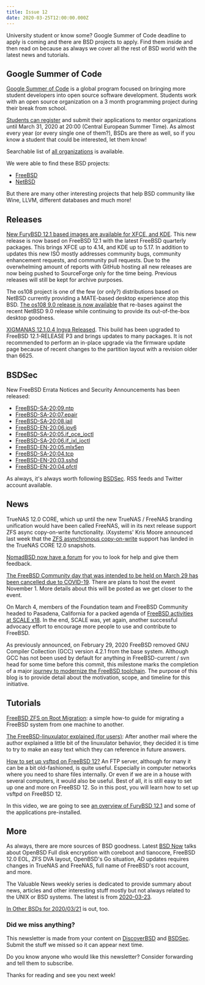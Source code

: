 ```yaml
---
title: Issue 12
date: 2020-03-25T12:00:00.000Z
---
```


University student or know some? Google Summer of Code deadline to apply is coming and there are BSD projects to apply. Find them inside and then read on because as always we cover all the rest of BSD world with the latest news and tutorials.

<!-- more -->

## Google Summer of Code

[Google Summer of Code](https://summerofcode.withgoogle.com/) is a global program focused on bringing more student developers into open source software development. Students work with an open source organization on a 3 month programming project during their break from school.

[Students can register](https://summerofcode.withgoogle.com/student-signup/) and submit their applications to mentor organizations until  March 31, 2020 at 20:00 (Central European Summer Time). As almost every year (or every single one of them?), BSDs are there as well, so if you know a student that could be interested, let them know!

Searchable list of [all organizations](https://summerofcode.withgoogle.com/organizations/?sp-page=2) is available.

We were able to find these BSD projects:
- [FreeBSD](https://summerofcode.withgoogle.com/organizations/5674592867188736/)
- [NetBSD](https://summerofcode.withgoogle.com/organizations/5125029991284736/)

But there are many other interesting projects that help BSD community like Wine, LLVM, different databases and much more!  

## Releases

[New FuryBSD 12.1 based images are available for XFCE, and KDE](https://www.furybsd.org/new-furybsd-12-1-based-images-are-available-for-xfce-and-kde/?utm_source=bsdweekly). This new release is now based on FreeBSD 12.1 with the latest FreeBSD quarterly packages. This brings XFCE up to 4.14, and KDE up to 5.17. In addition to updates this new ISO mostly addresses community bugs, community enhancement requests, and community pull requests. Due to the overwhelming amount of reports with GitHub hosting all new releases are now being pushed to SourceForge only for the time being. Previous releases will still be kept for archive purposes.

The os108 project is one of the few (or only?) distributions based on NetBSD currently providing a MATE-based desktop experience atop this BSD. [The os108 9.0 release is now available](https://www.phoronix.com/scan.php?page=news_item&px=os108-NetBSD-9.0-Desktop&utm_source=bsdweekly) that re-bases against the recent NetBSD 9.0 release while continuing to provide its out-of-the-box desktop goodness.

[XIGMANAS 12.1.0.4 Ingva Released](https://sourceforge.net/projects/xigmanas/files/XigmaNAS-12.1.0.4/12.1.0.4.7382/?utm_source=bsdweekly). This build has been upgraded to FreeBSD 12.1-RELEASE P3 and brings updates to many packages. It is not recommended to perform an in-place upgrade via the firmware update page because of recent changes to the partition layout with a revision older than 6625.

## BSDSec

New FreeBSD Errata Notices and Security Announcements has been released:
- [FreeBSD-SA-20:09.ntp](https://bsdsec.net/articles/freebsd-announce-freebsd-security-advisory-freebsd-sa-20-09-ntp)
- [FreeBSD-SA-20:07.epair](https://bsdsec.net/articles/freebsd-announce-freebsd-security-advisory-freebsd-sa-20-07-epair)
- [FreeBSD-SA-20:08.jail](https://bsdsec.net/articles/freebsd-announce-freebsd-security-advisory-freebsd-sa-20-08-jail)
- [FreeBSD-EN-20:06.ipv6](https://bsdsec.net/articles/freebsd-announce-freebsd-errata-notice-freebsd-en-20-06-ipv6)
- [FreeBSD-SA-20:05.if_oce_ioctl](https://bsdsec.net/articles/freebsd-announce-freebsd-security-advisory-freebsd-sa-20-05-if_oce_ioctl)
- [FreeBSD-SA-20:06.if_ixl_ioctl](https://bsdsec.net/articles/freebsd-announce-freebsd-security-advisory-freebsd-sa-20-06-if_ixl_ioctl)
- [FreeBSD-EN-20:05.mlx5en](https://bsdsec.net/articles/freebsd-announce-freebsd-errata-notice-freebsd-en-20-05-mlx5en)
- [FreeBSD-SA-20:04.tcp](https://bsdsec.net/articles/freebsd-announce-freebsd-security-advisory-freebsd-sa-20-04-tcp)
- [FreeBSD-EN-20:03.sshd](https://bsdsec.net/articles/freebsd-announce-freebsd-errata-notice-freebsd-en-20-03-sshd)
- [FreeBSD-EN-20:04.pfctl](https://bsdsec.net/articles/freebsd-announce-freebsd-errata-notice-freebsd-en-20-04-pfctl)

As always, it's always worth following [BSDSec](https://bsdsec.net). RSS feeds and Twitter account available.

## News

TrueNAS 12.0 CORE, which up until the new TrueNAS / FreeNAS branding unification would have been called FreeNAS, will in its next release support ZFS async copy-on-write functionality. iXsystems' Kris Moore announced last week that the [ZFS asynchronous copy-on-write](https://www.phoronix.com/scan.php?page=news_item&px=TrueNAS-12-ZFS-Async-CoW&utm_source=bsdweekly) support has landed in the TrueNAS CORE 12.0 snapshots.

[NomadBSD now have a forum](https://forum.nomadbsd.org) for you to look for help and give them feedback.

[The FreeBSD Community day that was intended to be held on March 29 has been cancelled due to COVID-19](https://wiki.freebsd.org/DevSummit/202004?utm_source=bsdweekly). There are plans to host the event November 1. More details about this will be posted as we get closer to the event.

On March 4, members of the Foundation team and FreeBSD Community headed to Pasadena, California for a packed agenda of [FreeBSD activities at SCALE x18](https://www.freebsdfoundation.org/blog/scale-18x-conference-recap/?utm_source=bsdweekly). In the end, SCALE was, yet again, another successful advocacy effort to encourage more people to use and contribute to FreeBSD.

As previously announced, on February 29, 2020 FreeBSD removed GNU Compiler Collection (GCC) version 4.2.1 from the base system. Although GCC has not been used by default for anything in FreeBSD-current / svn head for some time before this commit, this milestone marks the completion of a major [journey to modernize the FreeBSD toolchain](https://www.freebsdfoundation.org/blog/project-update-toolchain-modernization/?utm_source=bsdweekly). The purpose of this blog is to provide detail about the motivation, scope, and timeline for this initiative.

## Tutorials

[FreeBSD ZFS on Root Migration](https://antranigv.am/weblog_en/posts/freebsd-zor-migration/?utm_source=bsdweekly): a simple how-to guide for migrating a FreeBSD system from one machine to another.

[The FreeBSD-linuxulator explained (for users)](https://www.leidinger.net/blog/2010/09/28/the-freebsd-linuxulator-explained-for-users/?utm_source=bsdweekly): After another mail where the author explained a little bit of the linuxulator behavior, they decided it is time to try to make an easy text which they can reference in future answers.

[How to set up vsftpd on FreeBSD 12?](https://www.osradar.com/how-to-set-up-vsftpd-on-freebsd-12/?utm_source=bsdweekly) An FTP server, although for many it can be a bit old-fashioned, is quite useful. Especially in computer networks where you need to share files internally. Or even if we are in a house with several computers, it would also be useful. Best of all, it is still easy to set up one and more on FreeBSD 12. So in this post, you will learn how to set up vsftpd on FreeBSD 12.

In this video, we are going to see [an overview of FuryBSD 12.1](https://www.youtube.com/watch?v=h0DnCmZfQd4&utm_source=bsdweekly) and some of the applications pre-installed.

## More

As always, there are more sources of BSD goodness. Latest [BSD Now](https://www.youtube.com/watch?v=WcBy5LE8Co4&utm_source=bsdweekly) talks about OpenBSD Full disk encryption with coreboot and tianocore, FreeBSD 12.0 EOL, ZFS DVA layout, OpenBSD's Go situation, AD updates requires changes in TrueNAS and FreeNAS, full name of FreeBSD's root account, and more.

The Valuable News weekly series is dedicated to provide summary about news, articles and other interesting stuff mostly but not always related to the UNIX or BSD systems. The latest is from [2020-03-23](https://vermaden.wordpress.com/2020/03/23/valuable-news-2020-03-23/?utm_source=bsdweekly).

[In Other BSDs for 2020/03/21](https://www.dragonflydigest.com/2020/03/21/24293.html?utm_source=bsdweekly) is out, too.

### Did we miss anything?

This newsletter is made from your content on [DiscoverBSD](https://discoverbsd.com) and [BSDSec](https://bsdsec.net). Submit the stuff we missed so it can appear next time.

Do you know anyone who would like this newsletter? Consider forwarding and tell them to subscribe.

Thanks for reading and see you next week!
